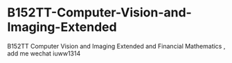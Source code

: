 # B152TT-Computer-Vision-and-Imaging-Extended
B152TT Computer Vision and Imaging Extended and Financial Mathematics , add me wechat iuww1314
